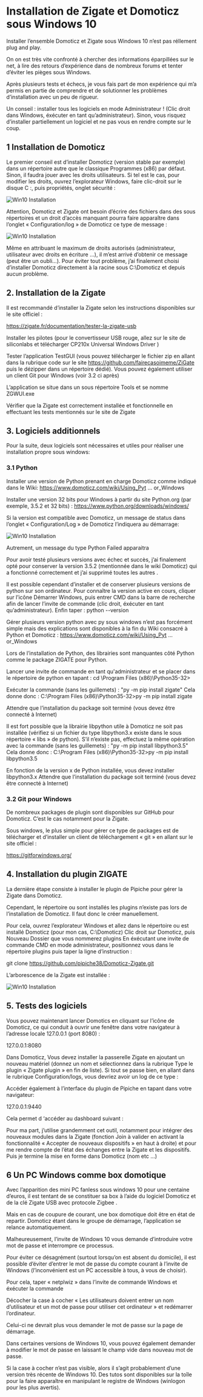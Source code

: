 # Installation de Zigate et Domoticz sous Windows 10

Installer l’ensemble Domoticz et Zigate sous Windows 10 n’est pas réllement plug and play.

On on est très vite confronté à chercher des informations éparpillées sur le net, à lire des retours d’expérience dans de nombreux forums et tenter d’éviter les pièges sous Windows.

Après plusieurs tests et échecs, je vous fais part de mon expérience qui m’a permis en partie de comprendre et de solutionner les problèmes d’installation avec un peu de rigueur.

Un conseil : installer tous les logiciels en mode Administrateur ! (Clic droit dans Windows, éxécuter en tant qu’administrateur). Sinon, vous risquez d’installer partiellement un logiciel et ne pas vous en rendre compte sur le coup.

## 1	Installation de Domoticz

Le premier conseil est d’installer Domoticz (version stable par exemple) dans un répertoire autre que le classique Programmes (x86) par défaut. Sinon, il faudra jouer avec les droits utilisateurs. Si tel est le cas, pour modifier les droits, ouvrez l’explorateur Windows, faire clic-droit sur le disque C :, puis propriétés, onglet sécurité :


![Win10 Installation](https://github.com/pipiche38/Domoticz-Zigate-Wiki/blob/master/Images/Win10Pic1png.png)


Attention, Domoticz et Zigate ont besoin d’écrire des fichiers dans des sous répertoires et un droit d’accès manquant pourra faire apparaître dans l’onglet  « Configuration/log » de  Domoticz ce type de message :

![Win10 Installation](https://github.com/pipiche38/Domoticz-Zigate-Wiki/blob/master/Images/Win10Pic2.png)

Même en attribuant le maximum de droits autorisés (administrateur, utilisateur avec droits en écriture ...), il m’est arrivé d’obtenir ce message (peut être un oubli…).
Pour éviter tout problème, j’ai finalement choisi d’installer Domoticz directement à la racine sous C:\Domoticz et depuis aucun problème.


## 2.	Installation de la Zigate

Il est recommandé d’installer la Zigate selon les instructions disponibles sur le site officiel :

https://zigate.fr/documentation/tester-la-zigate-usb

Installer les pilotes (pour le convertisseur USB rouge, allez sur le site de siliconlabs et télécharger CP210x Universal Windows Driver )

Tester l’application TestGUI (vous pouvez télécharger le fichier zip en allant dans la rubrique code sur le site https://github.com/fairecasoimeme/ZiGate puis le dézipper dans un répertoire dédié).
Vous pouvez également utiliser un client Git pour Windows (voir 3.2 ci après)

L’application se situe dans un sous répertoire Tools et se nomme ZGWUI.exe

Vérifier que la Zigate est correctement installée et fonctionnelle en effectuant les tests mentionnés sur le site de Zigate

## 3.	 Logiciels additionnels

Pour la suite, deux logiciels sont nécessaires et utiles pour réaliser une installation propre sous windows:

### 3.1	Python

Installer une version de Python prenant en charge Domoticz comme indiqué dans le Wiki:
https://www.domoticz.com/wiki/Using_Pyt ... or_Windows

Installer une version 32 bits pour Windows à partir du site Python.org (par exemple, 3.5.2 et 32 bits) :
https://www.python.org/downloads/windows/

Si la version est compatible avec Domoticz, un message de status dans l’onglet « Configuration/Log » de Domoticz  l’indiquera au démarrage:

![Win10 Installation](https://github.com/pipiche38/Domoticz-Zigate-Wiki/blob/master/Images/Win10Pic3.png)

Autrement, un message du type Python Failed apparaitra

Pour avoir testé plusieurs versions avec échec et succès, j’ai finalement opté pour conserver la version 3.5.2 (mentionnée dans le wiki Domoticz)  qui a fonctionné correctement et j’ai supprimé toutes les autres .
 
Il est possible cependant d’installer et de conserver plusieurs versions de python sur son ordinateur. Pour connaître la version active en cours, cliquer sur l’icône Démarrer Windows, puis entrer CMD dans la barre de recherche afin de lancer l’invite de commande (clic droit, éxécuter en tant qu’administrateur). Enfin taper : python --version

Gérer plusieurs version python avec py sous windows n’est pas forcément simple mais des explications sont disponibles à la fin du Wiki consacré à Python et Domoticz :
https://www.domoticz.com/wiki/Using_Pyt ... or_Windows

Lors de l’installation de Python, des librairies sont manquantes côté Python comme le package ZIGATE pour Python.

Lancer une invite de commande en tant qu'administrateur et se placer dans le répertoire de python en tapant : cd \Program Files (x86)\Python35-32>

Exécuter la commande (sans les guillemets) : "py -m pip install zigate"
Cela donne donc : C:\Program Files (x86)\Python35-32>py -m pip install zigate

Attendre que l’installation du package soit terminé (vous devez être connecté à Internet)

Il est fort possible que la librairie libpython utile à Domoticz ne soit pas installée (vérifiez si un fichier du type libpython3.x existe dans le sous répertoire « libs » de python). S’il n’existe pas, effectuez la même opération avec la commande (sans les guillemets) :
 "py -m pip install libpython3.5"
Cela donne donc : C:\Program Files (x86)\Python35-32>py -m pip install libpython3.5

En fonction de la version x de Python installée, vous devez installer libpython3.x
Attendre que l’installation du package soit terminé (vous devez être connecté à Internet)
### 3.2	Git pour Windows

De nombreux packages de plugin sont disponibles sur GitHub pour Domoticz. C’est le cas notamment pour la Zigate.

Sous windows, le plus simple pour gérer ce type de packages est de télécharger et d’installer  un client de téléchargement « git » en allant sur le site officiel :

https://gitforwindows.org/

## 4.	Installation du plugin ZIGATE

La dernière étape consiste à installer le plugin de Pipiche pour gérer la Zigate dans Domoticz.

Cependant, le répertoire ou sont installés les plugins n’existe pas lors de l’installation de Domoticz. Il faut donc le créer manuellement.

Pour cela, ouvrez l’explorateur Windows et allez dans le répertoire ou est installé Domoticz (pour mon cas,  C:\Domoticz)
Clic droit sur Domoticz, puis Nouveau Dossier que vous nommerez plugins
En éxécutant une invite de commande CMD en mode administrateur, positionnez vous dans le répertoire plugins puis taper la ligne d’instruction :

git clone https://github.com/pipiche38/Domoticz-Zigate.git

L’arborescence de la Zigate est installée :

![Win10 Installation](https://github.com/pipiche38/Domoticz-Zigate-Wiki/blob/master/Images/Win10Pic4.png)
	
## 5.	Tests des logiciels

Vous pouvez maintenant lancer Domotics en cliquant sur l’icône de Domoticz, ce qui conduit à ouvrir une fenêtre dans votre navigateur à l’adresse locale 127.0.0.1 (port 8080) :

127.0.0.1:8080

Dans Domoticz, Vous devez installer la passerelle Zigate en ajoutant un nouveau matériel (donnez un nom et sélectionnez dans la rubrique Type le plugin « Zigate plugin » en fin de liste). Si tout se passe bien, en allant dans le rubrique Configuration/logs, vous devriez avoir un log de ce type  :




Accéder également à l’interface du plugin de Pipiche en tapant dans votre navigateur:


127.0.0.1:9440

Cela permet d ‘accéder au dashboard suivant :


Pour ma part, j’utilise grandemment cet outil, notamment pour intégrer des nouveaux modules dans la Zigate (fonction Join à valider en activant la fonctionnalité « Accepter de nouveaux dispositifs » en haut à droite) et pour me rendre compte de l’état des échanges entre la Zigate et les dispositifs.
Puis je termine la mise en forme dans Domoticz (nom etc ...)


## 6	Un PC Windows comme box domotique

Avec l’apparition des mini PC fanless sous windows 10 pour une centaine d’euros, il est tentant de se constituer sa box à l’aide du logiciel Domoticz et de la clé Zigate USB avec protocole Zigbee .

Mais en cas de coupure de courant, une box domotique doit être en état de repartir. Domoticz étant dans le groupe de démarrage, l’application se relance automatiquement.

Malheureusement, l’invite de Windows 10 vous demande d’introduire votre mot de passe et interrompre ce processus.

Pour éviter ce désagrément (surtout lorsqu’on est absent du domicile), il est possible d’éviter d’entrer le mot de passe du compte courant à l’invite de Windows (l’inconvénient est un PC accessible à tous, à vous de choisir).

Pour cela, taper « netplwiz » dans l’invite de commande Windows et éxécuter la commande




















Décocher la case à cocher « Les utilisateurs doivent entrer un nom d’utilisateur et un mot de passe pour utiliser cet ordinateur » et redémarrer l’ordinateur.

Celui-ci ne devrait plus vous demander le mot de passe sur la page de démarrage.

Dans certaines versions de Windows 10,  vous pouvez également demander à modifier le mot de passe en laissant le champ vide dans nouveau mot de passe.























Si la case à cocher n’est pas visible, alors il s’agit probablement d’une version très récente de Windows 10. Des tutos sont disponibles sur la toîle pour la faire apparaître en manipulant le registre de Windows (winlogon pour les plus avertis).


